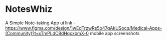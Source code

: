# NotesWhiz
A Simple Note-taking App
ui link - https://www.figma.com/design/1wEdTrzwRs5o47qAkUSocq/Medical-Apps-(Community)?t=xTmPLdC8dHqcxbmX-0
mobile app screenshots
